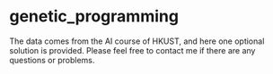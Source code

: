 # genetic_programming
The data comes from the AI course of HKUST, and here one optional solution is provided.
Please feel free to contact me if there are any questions or problems.
